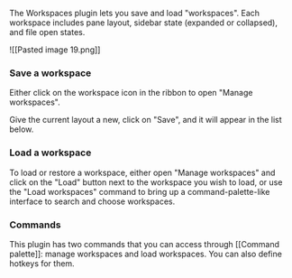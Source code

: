 
The Workspaces plugin lets you save and load "workspaces". Each workspace includes pane layout, sidebar state (expanded or collapsed), and file open states.

![[Pasted image 19.png]]

### Save a workspace

Either click on the workspace icon in the ribbon to open "Manage workspaces".

Give the current layout a new, click on "Save", and it will appear in the list below.

### Load a workspace

To load or restore a workspace, either open "Manage workspaces" and click on the "Load" button next to the workspace you wish to load, or use the "Load workspaces" command to bring up a command-palette-like interface to search and choose workspaces.


### Commands

This plugin has two commands that you can access through [[Command palette]]: manage workspaces and load workspaces. You can also define hotkeys for them.